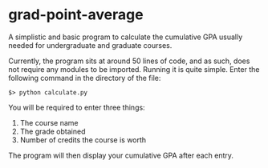 # grad-point-average
A simplistic and basic program to calculate the cumulative GPA usually needed for undergraduate and graduate courses.

Currently, the program sits at around 50 lines of code, and as such, does not require any modules to be imported. Running it is quite simple. Enter the following command in the directory of the file:

`$> python calculate.py`

You will be required to enter three things:
1. The course name
2. The grade obtained
3. Number of credits the course is worth

The program will then display your cumulative GPA after each entry. 
